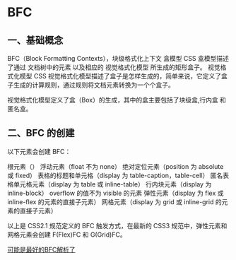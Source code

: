 # BFC
## 一、基础概念
BFC（Block Formatting Contexts），块级格式化上下文
盒模型
CSS 盒模型描述了通过 文档树中的元素 以及相应的 视觉格式化模型 所生成的矩形盒子。
视觉格式化模型
CSS 视觉格式化模型描述了盒子是怎样生成的，简单来说，它定义了盒子生成的计算规则，通过规则将文档元素转换为一个个盒子。

视觉格式化模型定义了盒（Box）的生成，其中的盒主要包括了块级盒,行内盒 和 匿名盒。
## 二、BFC 的创建
以下元素会创建 BFC：

根元素（<html>）
浮动元素（float 不为 none）
绝对定位元素（position 为 absolute 或 fixed）
表格的标题和单元格（display 为 table-caption，table-cell）
匿名表格单元格元素（display 为 table 或 inline-table）
行内块元素（display 为 inline-block）
overflow 的值不为 visible 的元素
弹性元素（display 为 flex 或 inline-flex 的元素的直接子元素）
网格元素（display 为 grid 或 inline-grid 的元素的直接子元素）

以上是 CSS2.1 规范定义的 BFC 触发方式，在最新的 CSS3 规范中，弹性元素和网格元素会创建 F(Flex)FC 和 G(Grid)FC。

 
[可能是最好的BFC解析了](https://juejin.cn/post/6960866014384881671)
 
 
